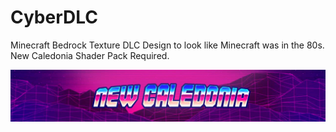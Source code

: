 # CyberDLC
Minecraft Bedrock Texture DLC Design to look like Minecraft was in the 80s. New Caledonia Shader Pack Required.

![NewCal80s.jpg](NewCal80s.jpg)
